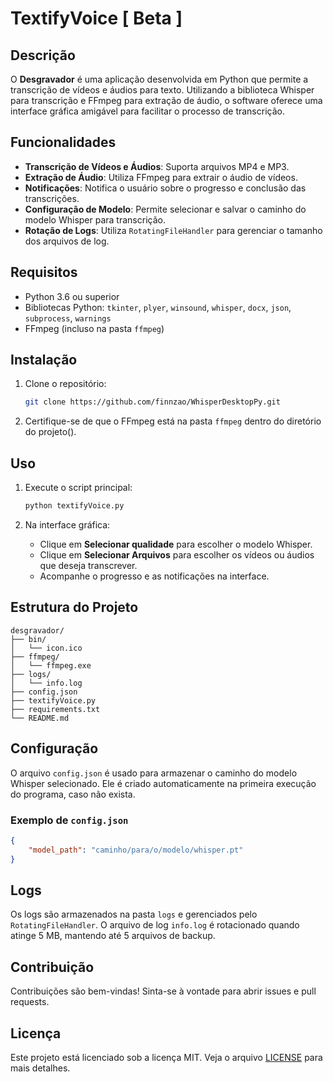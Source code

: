 # TextifyVoice [ Beta ] 

## Descrição

O **Desgravador** é uma aplicação desenvolvida em Python que permite a transcrição de vídeos e áudios para texto. Utilizando a biblioteca Whisper para transcrição e FFmpeg para extração de áudio, o software oferece uma interface gráfica amigável para facilitar o processo de transcrição.

## Funcionalidades

- **Transcrição de Vídeos e Áudios**: Suporta arquivos MP4 e MP3.
- **Extração de Áudio**: Utiliza FFmpeg para extrair o áudio de vídeos.
- **Notificações**: Notifica o usuário sobre o progresso e conclusão das transcrições.
- **Configuração de Modelo**: Permite selecionar e salvar o caminho do modelo Whisper para transcrição.
- **Rotação de Logs**: Utiliza `RotatingFileHandler` para gerenciar o tamanho dos arquivos de log.

## Requisitos

- Python 3.6 ou superior
- Bibliotecas Python: `tkinter`, `plyer`, `winsound`, `whisper`, `docx`, `json`, `subprocess`, `warnings`
- FFmpeg (incluso na pasta `ffmpeg`)

## Instalação

1. Clone o repositório:
    ```bash
    git clone https://github.com/finnzao/WhisperDesktopPy.git
    ```
2. Certifique-se de que o FFmpeg está na pasta `ffmpeg` dentro do diretório do projeto().

## Uso

1. Execute o script principal:
    ```bash
    python textifyVoice.py
    ```

2. Na interface gráfica:
    - Clique em **Selecionar qualidade** para escolher o modelo Whisper.
    - Clique em **Selecionar Arquivos** para escolher os vídeos ou áudios que deseja transcrever.
    - Acompanhe o progresso e as notificações na interface.

## Estrutura do Projeto

```plaintext
desgravador/
├── bin/
│   └── icon.ico
├── ffmpeg/
│   └── ffmpeg.exe
├── logs/
│   └── info.log
├── config.json
├── textifyVoice.py
├── requirements.txt
└── README.md
```

## Configuração

O arquivo `config.json` é usado para armazenar o caminho do modelo Whisper selecionado. Ele é criado automaticamente na primeira execução do programa, caso não exista.

### Exemplo de `config.json`

```json
{
    "model_path": "caminho/para/o/modelo/whisper.pt"
}
```

## Logs

Os logs são armazenados na pasta `logs` e gerenciados pelo `RotatingFileHandler`. O arquivo de log `info.log` é rotacionado quando atinge 5 MB, mantendo até 5 arquivos de backup.

## Contribuição

Contribuições são bem-vindas! Sinta-se à vontade para abrir issues e pull requests.

## Licença

Este projeto está licenciado sob a licença MIT. Veja o arquivo [LICENSE](LICENSE) para mais detalhes.

